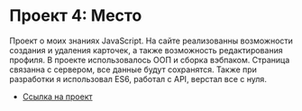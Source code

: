 # Проект 4: Место

Проект о моих знаниях JavaScript. На сайте реализованны возможности создания и удаления карточек, а также возможность редактирования профиля. 
В проекте использовалось ООП и сборка вэбпаком. Страница связанна с сервером, все данные будут сохранятся.
Также при разработки я использовал ES6, работал с API, верстал все с нуля.

* [Ссылка на проект](https://some-body228.github.io/mesto/)


